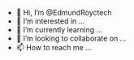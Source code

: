 - 👋 Hi, I’m @EdmundRoyctech
- 👀 I’m interested in ...
- 🌱 I’m currently learning ...
- 💞️ I’m looking to collaborate on ...
- 📫 How to reach me ...

<!---
EdmundRoyctech/EdmundRoyctech is a ✨ special ✨ repository because its `README.md` (this file) appears on your GitHub profile.
You can click the Preview link to take a look at your changes.
--->
